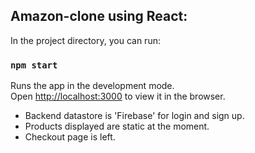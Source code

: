 ## Amazon-clone using React:

In the project directory, you can run:

### `npm start`

Runs the app in the development mode.<br />
Open [http://localhost:3000](http://localhost:3000) to view it in the browser.

- Backend datastore is 'Firebase' for login and sign up.
- Products displayed are static at the moment.
- Checkout page is left.
